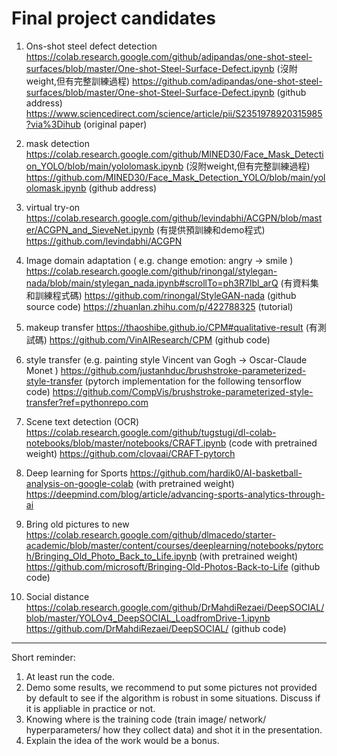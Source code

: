 # Final project candidates

1. Ons-shot steel defect detection     https://colab.research.google.com/github/adipandas/one-shot-steel-surfaces/blob/master/One-shot-Steel-Surface-Defect.ipynb (沒附weight,但有完整訓練過程)
https://github.com/adipandas/one-shot-steel-surfaces/blob/master/One-shot-Steel-Surface-Defect.ipynb (github address)
https://www.sciencedirect.com/science/article/pii/S2351978920315985?via%3Dihub (original paper)

2. mask detection
https://colab.research.google.com/github/MINED30/Face_Mask_Detection_YOLO/blob/main/yololomask.ipynb (沒附weight,但有完整訓練過程)
https://github.com/MINED30/Face_Mask_Detection_YOLO/blob/main/yololomask.ipynb (github address)

3. virtual try-on
https://colab.research.google.com/github/levindabhi/ACGPN/blob/master/ACGPN_and_SieveNet.ipynb (有提供預訓練和demo程式)
https://github.com/levindabhi/ACGPN

4. Image domain adaptation ( e.g. change emotion: angry -> smile )
https://colab.research.google.com/github/rinongal/stylegan-nada/blob/main/stylegan_nada.ipynb#scrollTo=ph3R7lbl_arQ (有資料集和訓練程式碼)
https://github.com/rinongal/StyleGAN-nada (github source code)
https://zhuanlan.zhihu.com/p/422788325 (tutorial)

5. makeup transfer
https://thaoshibe.github.io/CPM#qualitative-result (有測試碼)
https://github.com/VinAIResearch/CPM (github code)

6. style transfer (e.g. painting style Vincent van Gogh -> Oscar-Claude Monet )
https://github.com/justanhduc/brushstroke-parameterized-style-transfer (pytorch implementation for the following tensorflow code)
https://github.com/CompVis/brushstroke-parameterized-style-transfer?ref=pythonrepo.com

7. Scene text detection (OCR) https://colab.research.google.com/github/tugstugi/dl-colab-notebooks/blob/master/notebooks/CRAFT.ipynb (code with pretrained weight)
https://github.com/clovaai/CRAFT-pytorch

8. Deep learning for Sports
https://github.com/hardik0/AI-basketball-analysis-on-google-colab (with pretrained weight)
https://deepmind.com/blog/article/advancing-sports-analytics-through-ai

9. Bring old pictures to new
https://colab.research.google.com/github/dlmacedo/starter-academic/blob/master/content/courses/deeplearning/notebooks/pytorch/Bringing_Old_Photo_Back_to_Life.ipynb (with pretrained weight)
https://github.com/microsoft/Bringing-Old-Photos-Back-to-Life (github code)

10. Social distance
https://colab.research.google.com/github/DrMahdiRezaei/DeepSOCIAL/blob/master/YOLOv4_DeepSOCIAL_LoadfromDrive-1.ipynb
https://github.com/DrMahdiRezaei/DeepSOCIAL/ (github code)


---
Short reminder:

1. At least run the code.
2. Demo some results, we recommend to put some pictures not provided by default to see if the algorithm is robust in some situations. Discuss if it is appliable in practice or not.
3. Knowing where is the training code (train image/ network/ hyperparameters/ how they collect data) and shot it in the presentation.
4. Explain the idea of the work would be a bonus.  
